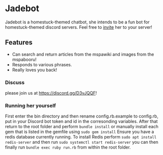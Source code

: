 # Jadebot

Jadebot is a homestuck-themed chatbot, she intends to be a fun bot for homestuck-themed discord servers. Feel free to [invite](https://discordapp.com/oauth2/authorize?client_id=331204502277586945&scope=bot&permissions=379968) her to your server!

## Features

- Can search and return articles from the mspawiki and images from the mspabooru!
- Responds to various phrases.
- Really loves you back!

### Discuss

please join us at <https://discord.gg/D3vJQQF>!

### Running  her yourself

First enter the bin directory and then rename config.rb.example to config.rb, put in your Discord bot token and id in the corresonding variables. After that return to the root folder and perform `bundle install` or manually install each gem that is listed in the gemfile using `sudo gem install` Ensure you have a redis database currently running. To install Redis perform
`
sudo apt install redis-server
`
and then run
`
sudo systemctl start redis-server
`
you can then finally run
`
bundle exec ruby run.rb
`
from within the root folder.
